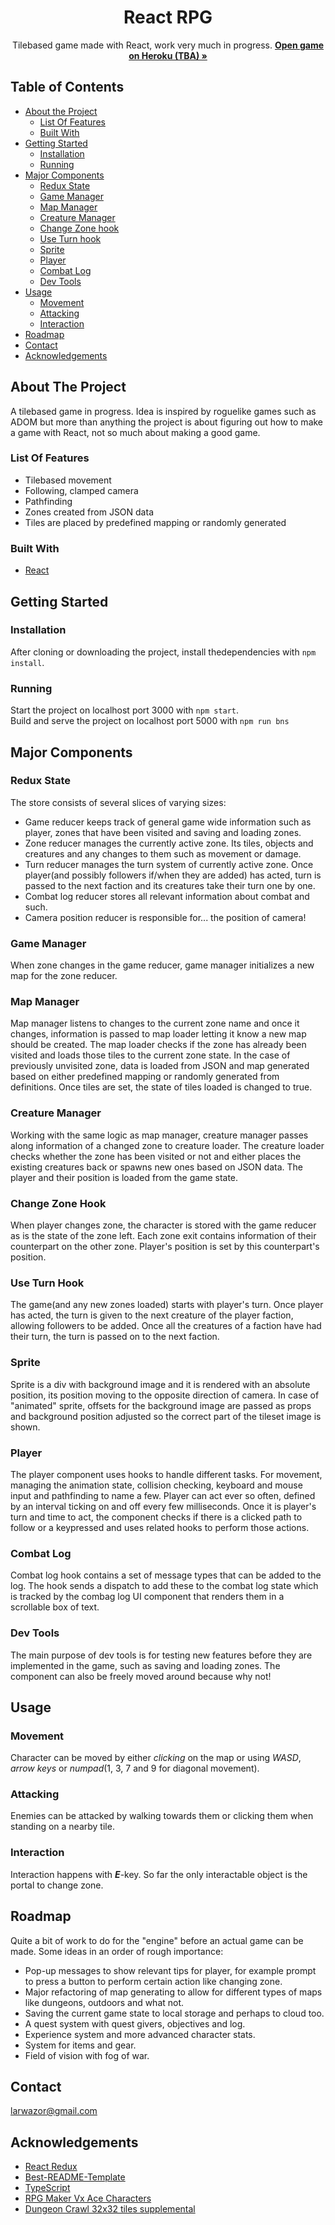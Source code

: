   <h1 align="center">React RPG</h1>
  <p align="center">
    Tilebased game made with React, work very much in progress.
    <a href="" target="_blank"><strong>Open game on Heroku (TBA) »</strong></a>
  </p>
  
## Table of Contents

* [About the Project](#about-the-project)
  * [List Of Features](#list-of-features)
  * [Built With](#built-with)
* [Getting Started](#getting-started)
  * [Installation](#installation)
  * [Running](#running)
* [Major Components](#major-components)
  * [Redux State](#redux-state)
  * [Game Manager](#game-manager)
  * [Map Manager](#map-manager)
  * [Creature Manager](#creature-manager)
  * [Change Zone hook](#change-zone-hook)
  * [Use Turn hook](#use-turn-hook)
  * [Sprite](#sprite)
  * [Player](#player)
  * [Combat Log](#combat-log)
  * [Dev Tools](#dev-tools)
* [Usage](#usage)
  * [Movement](#movement)
  * [Attacking](#attacking)
  * [Interaction](#interaction)
* [Roadmap](#roadmap)
* [Contact](#contact)
* [Acknowledgements](#acknowledgements)

## About The Project

A tilebased game in progress. Idea is inspired by roguelike games such as ADOM but more than anything the project is about figuring out how to make a game with React, not so much about making a good game.

### List Of Features

* Tilebased movement
* Following, clamped camera
* Pathfinding
* Zones created from JSON data
* Tiles are placed by predefined mapping or randomly generated

### Built With

* [React](https://reactjs.org)

## Getting Started

### Installation

After cloning or downloading the project, install thedependencies with `npm install`.

### Running

Start the project on localhost port 3000 with `npm start`.  
Build and serve the project on localhost port 5000 with `npm run bns`

## Major Components

### Redux State

The store consists of several slices of varying sizes:
* Game reducer keeps track of general game wide information such as player, zones that have been visited and saving and loading zones.
* Zone reducer manages the currently active zone. Its tiles, objects and creatures and any changes to them such as movement or damage.
* Turn reducer manages the turn system of currently active zone. Once player(and possibly followers if/when they are added) has acted, turn is passed to the next       faction and its creatures take their turn one by one.
* Combat log reducer stores all relevant information about combat and such.
* Camera position reducer is responsible for... the position of camera!

### Game Manager

When zone changes in the game reducer, game manager initializes a new map for the zone reducer.

### Map Manager

Map manager listens to changes to the current zone name and once it changes, information is passed to map loader letting it know a new map should be created. The map loader checks if the zone has already been visited and loads those tiles to the current zone state. In the case of previously unvisited zone, data is loaded from JSON and map generated based on either predefined mapping or randomly generated from definitions. Once tiles are set, the state of tiles loaded is changed to true.

### Creature Manager

Working with the same logic as map manager, creature manager passes along information of a changed zone to creature loader. The creature loader checks whether the zone has been visited or not and either places the existing creatures back or spawns new ones based on JSON data. The player and their position is loaded from the game state.

### Change Zone Hook

When player changes zone, the character is stored with the game reducer as is the state of the zone left. Each zone exit contains information of their counterpart on the other zone. Player's position is set by this counterpart's position.

### Use Turn Hook

The game(and any new zones loaded) starts with player's turn. Once player has acted, the turn is given to the next creature of the player faction, allowing followers to be added. Once all the creatures of a faction have had their turn, the turn is passed on to the next faction.

### Sprite

Sprite is a div with background image and it is rendered with an absolute position, its position moving to the opposite direction of camera. In case of "animated" sprite, offsets for the background image are passed as props and background position adjusted so the correct part of the tileset image is shown.

### Player

The player component uses hooks to handle different tasks. For movement, managing the animation state, collision checking, keyboard and mouse input and pathfinding to name a few. Player can act ever so often, defined by an interval ticking on and off every few milliseconds. Once it is player's turn and time to act, the component checks if there is a clicked path to follow or a keypressed and uses related hooks to perform those actions.

### Combat Log

Combat log hook contains a set of message types that can be added to the log. The hook sends a dispatch to add these to the combat log state which is tracked by the combag log UI component that renders them in a scrollable box of text.

### Dev Tools

The main purpose of dev tools is for testing new features before they are implemented in the game, such as saving and loading zones. The component can also be freely moved around because why not!

## Usage

### Movement

Character can be moved by either _clicking_ on the map or using _WASD_, _arrow keys_ or _numpad_(1, 3, 7 and 9 for diagonal movement).

### Attacking

Enemies can be attacked by walking towards them or clicking them when standing on a nearby tile.

### Interaction

Interaction happens with **_E_**-key. So far the only interactable object is the portal to change zone.

## Roadmap

Quite a bit of work to do for the "engine" before an actual game can be made. Some ideas in an order of rough importance:

* Pop-up messages to show relevant tips for player, for example prompt to press a button to perform certain action like changing zone.
* Major refactoring of map generating to allow for different types of maps like dungeons, outdoors and what not.
* Saving the current game state to local storage and perhaps to cloud too.
* A quest system with quest givers, objectives and log.
* Experience system and more advanced character stats.
* System for items and gear.
* Field of vision with fog of war.

## Contact

larwazor@gmail.com

## Acknowledgements
* [React Redux](https://react-redux.js.org/)
* [Best-README-Template](https://github.com/othneildrew/Best-README-Template)
* [TypeScript](https://www.typescriptlang.org/)
* [RPG Maker Vx Ace Characters](https://lanto.itch.io/free-characters)
* [Dungeon Crawl 32x32 tiles supplemental](https://opengameart.org/content/dungeon-crawl-32x32-tiles-supplemental)

